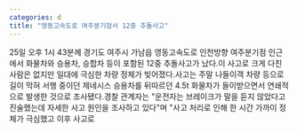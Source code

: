 ```yaml
---
categories: d
title: "영동고속도로 여주분기점서 12중 추돌사고"
---
```

25일 오후 1시 43분께 경기도 여주시 가남읍 영동고속도로 인천방향 여주분기점 인근에서 화물차와 승용차, 승합차 등이 포함된 12중 추돌사고가 났다.이 사고로 크게 다친 사람은 없지만 일대에 극심한 차량 정체가 빚어졌다.사고는 주말 나들이객 차량 등으로 길이 막혀 서행 중이던 제네시스 승용차를 뒤따르던 4.5t 화물차가 들이받으면서 연쇄적으로 발생한 것으로 조사됐다.경찰 관계자는 "운전자는 브레이크가 말을 듣지 않았다고 진술했는데 자세한 사고 원인을 조사하고 있다"며 "사고 처리로 인해 한 시간 가까이 정체가 극심했고 이후 사고로